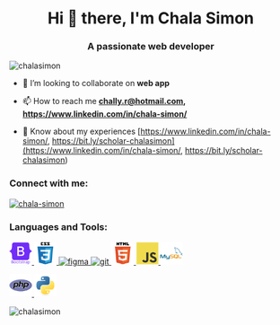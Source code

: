 <h1 align="center">Hi 👋 there, I'm Chala Simon</h1>
<h3 align="center">A passionate web developer</h3>

<p align="left"> <img src="https://komarev.com/ghpvc/?username=chalasimon&label=Profile%20views&color=0e75b6&style=flat" alt="chalasimon" /> </p>

- 👯 I’m looking to collaborate on **web app**

- 📫 How to reach me **chally.r@hotmail.com, https://www.linkedin.com/in/chala-simon/**

- 📄 Know about my experiences [https://www.linkedin.com/in/chala-simon/, https://bit.ly/scholar-chalasimon](https://www.linkedin.com/in/chala-simon/, https://bit.ly/scholar-chalasimon)

<h3 align="left">Connect with me:</h3>
<p align="left">
<a href="https://linkedin.com/in/chala-simon" target="blank"><img align="center" src="https://raw.githubusercontent.com/rahuldkjain/github-profile-readme-generator/master/src/images/icons/Social/linked-in-alt.svg" alt="chala-simon" height="30" width="40" /></a>
</p>

<h3 align="left">Languages and Tools:</h3>
<p align="left">
   <a href="https://getbootstrap.com" target="_blank" rel="noreferrer"> <img src="https://raw.githubusercontent.com/devicons/devicon/master/icons/bootstrap/bootstrap-plain-wordmark.svg" alt="bootstrap" width="40" height="40"/> </a> 
   <a href="https://www.w3schools.com/css/" target="_blank" rel="noreferrer"> <img src="https://raw.githubusercontent.com/devicons/devicon/master/icons/css3/css3-original-wordmark.svg" alt="css3" width="40" height="40"/> </a>
  <a href="https://www.figma.com/" target="_blank" rel="noreferrer"> <img src="https://www.vectorlogo.zone/logos/figma/figma-icon.svg" alt="figma" width="40" height="40"/> </a> 
  <a href="https://git-scm.com/" target="_blank" rel="noreferrer"> <img src="https://www.vectorlogo.zone/logos/git-scm/git-scm-icon.svg" alt="git" width="40" height="40"/> </a>
  <a href="https://www.w3.org/html/" target="_blank" rel="noreferrer"> <img src="https://raw.githubusercontent.com/devicons/devicon/master/icons/html5/html5-original-wordmark.svg" alt="html5" width="40" height="40"/> </a> 
  <a href="https://developer.mozilla.org/en-US/docs/Web/JavaScript" target="_blank" rel="noreferrer"> <img src="https://raw.githubusercontent.com/devicons/devicon/master/icons/javascript/javascript-original.svg" alt="javascript" width="40" height="40"/> </a>
  <a href="https://www.mysql.com/" target="_blank" rel="noreferrer"> <img src="https://raw.githubusercontent.com/devicons/devicon/master/icons/mysql/mysql-original-wordmark.svg" alt="mysql" width="40" height="40"/> </a>

  <a href="https://www.php.net" target="_blank" rel="noreferrer"> <img src="https://raw.githubusercontent.com/devicons/devicon/master/icons/php/php-original.svg" alt="php" width="40" height="40"/> </a>
  <a href="https://www.python.org" target="_blank" rel="noreferrer"> <img src="https://raw.githubusercontent.com/devicons/devicon/master/icons/python/python-original.svg" alt="python" width="40" height="40"/> </a> 
  </p>

<p><img align="center" src="https://github-readme-stats.vercel.app/api/top-langs?username=chalasimon&show_icons=true&locale=en&layout=compact" alt="chalasimon" /></p>
